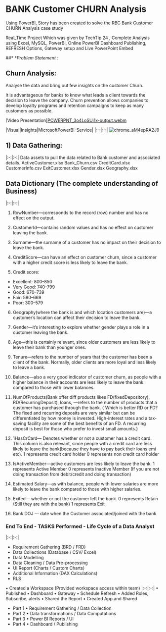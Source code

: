 # BANK Customer CHURN Analysis

Using PowerBI, Story has been created to solve the RBC Bank Customer CHURN Analysis case study

Real_Time Project Which was given by TechTip 24 , Complete Analysis using Excel, MySQL, PowerBI, Online PowerBI Dashboard Publishing, REFRESH Options, Gateway setup and Live PowerPoint Embed 

##* **Problem Statement :*
## Churn Analysis:
Analyse the data and bring out few insights on the customer Churn.

It is advantageous for banks to know what leads a client towards the decision to leave the company.
Churn prevention allows companies to develop loyalty programs and retention campaigns to keep as many customers as possible.


[Video Presentation][POWERPNT_3o4LoSUi1x-output.webm](https://user-images.githubusercontent.com/37768258/236507997-43d99bfa-6b5b-46ce-a9f7-9f0be4a27134.webm)

|Visual|Insights|MicrosoftPowerBI-Service|
|:-:|:-:|
![chrome_aM4epRA2J9](https://user-images.githubusercontent.com/37768258/236509827-4a6e6bdd-0a45-4226-9e43-e7f41a139e7a.gif)



## 1)	Data Gathering:
|:-:|:-:|
Data assets to pull the data related to Bank customer and associated details.
ActiveCustomer.xlsx
Bank_Churn.csv
CreditCard.xlsx
CustomerInfo.csv
ExitCustomer.xlsx
Gender.xlsx
Geography.xlsx


## Data Dictionary (The complete understanding of Business)
|:-:|:-:|
1)	RowNumber—corresponds to the record (row) number and has no effect on the output.

2)	CustomerId—contains random values and has no effect on customer leaving the bank.

3)	Surname—the surname of a customer has no impact on their decision to leave the bank.

4)	CreditScore—can have an effect on customer churn, since a customer with a higher credit score is less likely to leave the bank.

5)	Credit score:
- Excellent: 800–850
- Very Good: 740–799
- Good: 670–739
- Fair: 580–669
- Poor: 300–579

6)	Geography(where the bank is and which location customers are)—a customer’s location can affect their decision to leave the bank.

7)	Gender—it’s interesting to explore whether gender plays a role in a customer leaving the bank.

8)	Age—this is certainly relevant, since older customers are less likely to leave their bank than younger ones.

9)	Tenure—refers to the number of years that the customer has been a client of the bank. Normally, older clients are more loyal and less likely to leave a bank.

10)	Balance—also a very good indicator of customer churn, as people with a higher balance in their accounts are less likely to leave the bank compared to those with lower balances.

11)	NumOfProducts(Bank offer diff products likes FD(fixedDepository), RD(RecurringDeposit), loans, —refers to the number of products that a customer has purchased through the bank. 
{ Which is better RD or FD?
The fixed and recurring deposits are very similar but can be differentiated by how money is invested. High-interest rates and a tax-saving facility are some of the best benefits of an FD. A recurring deposit is best for those who prefer to invest small amounts.}

12)	1HasCrCard—
Denotes whether or not a customer has a credit card. This column is also relevant, since people with a credit card are less likely to leave the bank(because they have to pay back their loans emi etc).
1 represents credit card holder
0 represents non credit card holder

13)	IsActiveMember—active customers are less likely to leave the bank.
1 represents Active Member
0 represents Inactive Member (If you are not doing transaction from debit/credit and doing transaction)

14)	 Estimated Salary—as with balance, people with lower salaries are more likely to leave the bank compared to those with higher salaries.

15)	Exited— whether or not the customer left the bank.
0 represents Retain   (Still they are with the bank)
1 represents Exit

16) Bank DOJ — date when the Customer associated/joined  with the bank




### End To End - TASKS Performed - Life Cycle of a Data Analyst
|:-:|:-:|
- Requirement Gathering (BRD / FRD)
- Data Collections (Database / CSV/ Excel)
- Data Modelling
- Data Cleaning / Data Pre-processing
- UI Report (Charts / Custom Charts)
- Additional Information (DAX Calculations)
- RLS


• Created a Workspace (Provided workspace access within team)
|:-:|:-:|
• Published
• Dashboard
• Gateway
• Schedule Refresh
• Added Roles, Subscribe, alerts
• Shared the Report
• Created App and Shared


- Part 1
• Requirement Gathering / Data Collection
- Part 2
• Data transformations / Data Computations
- Part 3
• Power BI Reports / UI
- Part 4
• Dashboard / Publishing
